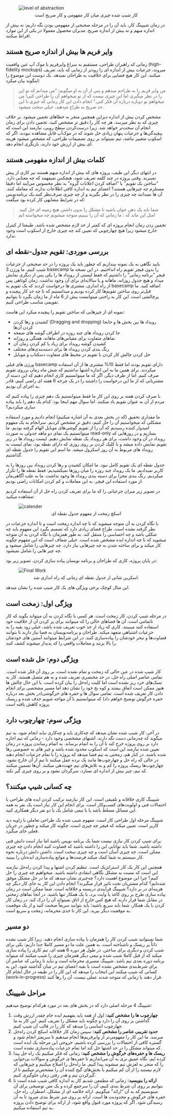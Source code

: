 <figure>
<img 
    src= 
'../img/1.jpeg'
    alt="level of abstraction" 
    align="middle"/>
    <figcaption style="margin-top:5px;text-align:center">
    کار شیپ شده چیزی میان کار مفهومی و کار صریح است
    </figcaption>
         
</figure>

در زمان شیپینگ کار، باید آن را در مرحله صحیحی از مفهومی بودن نگه داریم: نه بیش از اندازه مبهم و نه بیش از اندازه صریح. مدیران محصول معمولا در یکی از این موارد افراط میکنند.

## وایر فریم ها بیش از اندازه صریح هستند

زمانی که راهبران طراحی، مستقیم به سراغ وایرفریم یا موک آپ عین واقعیت (high-fidelity mockups) میروند، جزعیات بیش از اندازه ای را زودتر از زمانی که باید، تعریف میکنند. این کار هیچ فضایی برای خلاقیت به طراحان نمیدهد. یک دوست این موضوع را اینگونه بیان میکرد:

> من وایر فریم را به طراحم میدهم و پس از آن به او میگویم: “من میدانم که تو این را در نظر میگیری اما این چیزی نیست که از تو میخواهم آن را طراحی کنی! من میخواهم تو دوباره درباره آن فکر کنی.” انجام دادن این کار زمانی که چیزی تا این حد صریح به طراح میدهید، خیلی سخت میشود.

مشخص کردن بیش از انداره دیزاین همچنین منجر به خطاهای تخمین میشود. بر خلاف چیزی که به نظر میرسد، هر چه کار را دقیق تر مشخص کنید، تخمین دادن برای زمان انجام آن سخت‌تر خواهد شد. زیرا درست‌کردن سطح رویی، نیازمند این است که پیچیدگی‌ها و جزعیات پنهان زیادی حل شوند که در موک‌آپ قابل مشاهده نبودند. اگر که اسکوپ متغییر نباشد، تیم نمیتواند بر روی تصمیمات طراحی، که مشخص میشود هزینه ای بیش از ارزش خود دارند، بازنگری انجام دهد.

## کلمات بیش از اندازه مفهومی هستند

در انتهای دیگر این طیف، پروژه های که بیش از اندازه مبهم هستند نیز کاری از پیش نمیبرند. وقتی پروژه در چند کلمه تعریف شود، هیچکس نمیفهمد که چه معنایی دارد. “ساختن یک تقویم” یا “اضافه کردن اعلانات گروه” به نظر محسوس می‌آیند اما دقیقا مستلزم چه چیزهایی هستند؟ اعضای تیم به اندازه کافی اطلاعات ندارند که معامله کنند. آن ها نمیدانند چه چیزی را در نظر بگیرند و از چه چیزی صرف‌نظر کنند.یک برنامه‌نویس که در شرایط مشابهی کار کرده بود میگفت:

>شما باید یک ذهن خوان باشید تا مشکل را بدون داشتن هیچ زمینه ای حل کنید. مثل این ماند که : ما زمانی که آن را ببینیم متوجه میشویم چه میخواسته ایم! 

تخمین زدن زمان انجام پروژه ای که کمتر از حد لازم مشخص شده باشد، طبیعتا از کنترل خارج میشود زیرا هیچ چهارچوبی که تعیین کند چه چیزی خارج از اسکوپ است وجود ندارد.

## بررسی موردی: تقویم جدول-نقطه ای

بایید نگاهی به یک نمونه بیندازیم که چطور باید یک پروژه را در حد صحیحی از جزعیات شیپ کنیم.
ما ورژن 3 basecamp را بدون فیچر تقویم راه انداختیم. در این نسخه ما فیچر “برنامه زمانی” را داشتیم که فقط لیستی از رویداد ها را یکی پس از دیگری نمایش میداد و هیچ جدول روزانه، ماهانه و یا سالانه‌ای برای آن وجود نداشت. زمان کوتاهی پس از راه اندازی، مشتری ها درخواست کردند که یک تقویم به basecamp اضافه کنید. ما قبل‌تر روی ساختن تقویم‌ها کار کرده بودیم و میدانستیم که تا چه حد کار پیچیده و پرچالشی است. این کار به راحتی میتوانست بیش از 6 ماه از ما زمان بگیرد تا بتوانیم تقویمی مناسب طراحی کنیم.

نمونه ای از چیزهایی که ساختن تقویم را پیچیده میکرد این هاست:

- کشیدن و رها کردن (Dragging and dropping) رویداد ها بین بخش ها و جابجا کردن آن‌ها
- جا کردن رویداد های چند روزه در اطراف گوشه های صفحه
- نماهای متفاوت برای مقیاس‌های ماهانه، هفتگی و روزانه
- کشیدن گوشه رویداد برای زیاد  یا کم کردن زمان آن
- رنگ بندی کردن رویداد ها برای دسته‌بندی‌های مختلف
- حل کردن چالش کار کردن با تقویم در محیط های متفاوت دسکتاپ و موبایل

ورژن های قبلی basecamp دارای تقویم بودند اما فقط 10% مشتری ها از آن استفاده میکردند. برای همین ما به این اندازه اشتها نداشتیم که شش ماه زمان برروی تقویم صرف کنیم. اما از طرف دیگر، اگر که ما میتوانستیم کاری انجام دهیم که این دسته از مشتریانی که از ما این درخواست را داشتند را در یک چرخه 6 هفته ای راضی کنیم، قادر به اجرای آن بودیم.

با صرف کردن هفته بر روی این کار ما فقط میتوانستیم یک دهم چیزی را پیاده کنیم که مردم از آن به عنوان تقویم یاد میکنند. اما سوال مهم اینجا بود: کدام یک دهم را باید پیاده سازی میکردیم؟

ما مقداری تحقیق (که در بخش بعدی به آن اشاره میکنیم) انجام دادیم و مورد استفاده مشکلی که میخواستیم آن را حل کنیم، دقیق تر مشخص کردیم. سرانجام به یک مفهوم امیدوار کننده رسیدیم که آن را از تقویم گوشی‌های موبایل الهام گرفته بودیم. ما میتوانستیم یک نمای دو ماهه جدولی به صورت read-only بسازیم و در روزهایی که رویداد در آن وجود داشت، برای هر رویداد یک نقطه نمایش دهیم. لیست رویداد ها در زیر تقویم نمایش داده میشد و با کلیک کردن بر روی روزی که دارای نقطه بود، نمای لیست به رویداد های مربوط به آن روز اسکرول میشد. ما اسم این تقویم را جدول نقطه ای گذاشتیم.

جدول نقطه ای یک تقویم کامل نبود. ما امکان کشیدن و رها کردن رویداد بین روزها را به کاربر نمیدادیم. ما یک رویداد چند روزه را میان روزها نمیکشیدیم: فقط نقطه ها را تکرار میکردیم. رنگ بندی مجزا برای دسته بندی رویداد ها وجود نداشت. ما به علت آگاهی‌مان از مورد استفاده این فیچر، به این معاملات و کم کردن امکانات راضی بودیم.

در تصویر زیر میزان جزعیاتی را که ما برای تعریف کردن راه حل از آن استفاده کردیم مشاهده میکنید:
<figure>
<img 
    src= 
'../img/2.png'
    alt="calender" 
    align="middle">
    <figcaption style="margin-top:5px;text-align:center">
    اسکچ زمخت از مفهوم جدول نقطه ای
    </figcaption>
         
</figure>

با نگاه کردن به آن متوجه میشوید که تا چه اندازه زمخت است و تا اندازه جزعیات در نظر گرفته نشده است. طراح فضای زیادی دارد که تصمیم بگیرد این مفهوم باید چه شکلی باشد و چه احساسی را منتقل کند. به طور همزمان با نگاه کردن به آن متوجه میشوید که تا چه اندازه ایده مشخص شده است. خیلی شفاف است که این مفهوم چگونه کار میکند و برای ساخته شدن به چه چیزهایی نیاز دارد، چه چیزهایی را شامل میشود و چه چیز هایی را شامل نمیشود.

در پایان پروژه، کاری که طراحان و برنامه نویسان پیاده سازی کردن، تصویر زیر بود:
<figure>
<img 
    src= 
'../img/3.png'
    alt="Final Work" 
    align="middle">
    <figcaption style="margin-top:5px;text-align:center">
    اسکرین شاتی از جدول نقطه ای زمانی که راه اندازی شد.
    </figcaption>
         
</figure>

این مثال کوچک برخی ویژگی های یک کار شیپ شده را نشان میدهد.

## ویژگی اول: زمخت است

در مرحله شیپ کردن، کار زمخت است. هر کسی با نگاه کردن به آن میتواند بگوید که کار ناتمامی است. آن ها فضاهای خالی را که میتوانند برای پر کردن آن از خلاقیت خود استفاده کنند میبینند. کاری که زیاد از حد خوب تعریف شده باشد، خیلی زود بقیه را به جزعیات اشتباهی متعهد میکند. طراحان و برنامه‌نویسان به فضا نیاز دارند تا بتوانند قضاوت‌ها و تبحر خودشان را پیاده‌سازی کنند. در این شرایط میتوانند آستین های خودشان را بالا بزنند و معاملات واقعی را که پدیدار میشوند کشف کنند.

## ویژگی دوم: حل شده است

کار شیپ شده در عین حالی که زمخت و تمام نشده است، بر روی آن فکر شده است. تمامی عناصر اصلی راه حل، در حد مختصری تعریف شده و به هم متصل هستند. کار به تسک‌های خرد ریز نشده است اما کلیت راه‌حل را بیان کرده است. با این حال چالش ها هنوز ممکن است اتفاق بیفتند و کوه یخ خود را نشان دهد اما مسیر مشخصی برای انجام دادن کار تعریف شده است. تمامی سوال ها و حفره های خرگوشی(در بخش بعد درباره حفره خرگوش توضیح خواهم داد) که میتوانستیم با آن مواجه شویم حذف شده و ریسک پروژه کاهش یافته است

## ویژگی سوم: چهارچوب دارد

در آخر، کار شیپ شده نشان میدهد که چه‌کاری باید و چه‌کاری نباید انجام شود. به تیم میگوید که چه‌زمانی دست نگه دارند. اشتهای مشخصی وجود دارد - زمانی که تیم اجازه دارد بر روی پروژه خرج کند تا آن را به اتمام برساند. به اتمام رساندن پروژه در زمان تعیین شده نیازمند این است که اسکوپ محدود شده باشد و چیز های به خصوصی رها شده باشند.
در کنار هم، زمختی به تیم فضا میدهد که پروژه را با تمام جزعیات انجام دهند در حالی که راه حل و چهارچوب‌ها مانند یک نرده عمل میکنند تا تیم از آن خارج نشود. چهارچوب‌ها ریسک پروژه را کم و به تلاش‌های تیم جهت‌دهی میکنند. آن‌ها تضمین میکنند که تیم، چیز بیش از اندازه ای نسازد، سرگردان نشود و بر روی چیزی گیر نکند.

## چه کسانی شیپ میکنند؟

شیپینگ کاری خلاقانه و تلفیقی است. این کار نیازمند ترکیب کردن ایده های طراحی با احتمالات فنی و اولویت‌های کسب‌وکار است. برای انجام این کار نیاز است یک نفر به همه این مسائل مسلط باشد یا با تیمی شامل یک یا دو نفر دیگر همکاری کنید.

شیپینگ مرحله اول طراحی کار است. مفهوم شیپ شده یک طراحی تعاملی با زاویه دید کاربر است. تعیین میکند که فیچر چه چیزی است، چگونه کار میکند و چطور در جریان فعلی جای میگیرد.

برای شیپ کردن کار نیازی نیست شما یک برنامه نویس باشید اما نیاز است دانش فنی داشته باشید. شما باید توانایی این را داشته باشید که قضاوت کنید انجام دادن چه چیزی ممکن است، چه چیزی آسان است و چه چیزی سخت است. داشتن دانش درباره نحوه کار سیستم به شما کمک میکند فرصت‌ها و موانع پیاده‌سازی ایده‌تان را ببینید.

همچنین این کار یک کار استراتژیک است. تنظیم کردن اشتها و پیدا کردن راه‌حل نیازمند این است که نسبت به مشکل نگاهی انتقادی داشته باشید. میخواهیم چه چیزی را حل کنیم؟ چرا این موضوع اهمیت دارد؟ چه‌چیزی نشان میدهد که ما در حل مشکل موفق شده‌ایم؟ کدام مشتریان تحت تاثیر قرار میگیرند؟ انجام دادن این کار به جای کار دیگر چه هزینه‌ای در بر دارد؟
شیپینگ فرآیندی دربسته و خلاقانه است. شما ممکن است در زمان پیاده سازی طرح بر روی کاغذ یا وایت برد، با یک همکار تنها باشید. در آنجا نماهای زمختی در مقابل شما قرار دارند که هیچ کس خارج از اتاق نمیتواند آن را درک کند. در زمان کار کردن با یک همکار، شما باید سریع باشید؛ باید بتوانید سریعاً صحبت کنید و از یک موقعیت به موقعیت دیگر بپرید. این کار تا حدی محرمانه، زمخت و سریع است. 

## دو مسیر

شما نمیتوانید شیپ کردن کار را همزمان با پیاده سازی انجام دهید. زیرا کار شیپ نشده ذاتاً پر ریسک و ناشناخته است. به همین علت ما دو مسیر کاملا جدا داریم: یکی برای شیپ کردن و دیگری برای ساختن. در طول هر دوره 6 هفته ای، تیم کاری را پیاده سازی میکند که از قبل کاملا شیپ شده و تیمی دیگر همزمان چیزی را شیپ میکنند که میتواند برنامه دوره بعدی تیم باشد. شیپینگ مسیری محرمانه است و نباید تا زمانی که عناصر آن برای شرط‌بندی مشخص نشده است با بقیه اعضای تیم در میان گذاشته شود. این به کسانی که شیپ میکنند این انتخاب را میدهد که این کار را در طبقه در حال انجام کار (work-in-progress) قرار دهند یا زمانی که متوجه شدند عملی نیست، آن را رها کنند.

## مراحل شیپینگ

شیپینگ 4 مرحله اصلی دارد که در بخش های بعد در مورد هرکدام توضیح میدهیم:

1. **چهارچوب ها را مشخص کنید:** اول از همه باید بفهمیم ایده خام چقدر ارزش وقت گذاشتن بر روی آن را دارد و چگونه باید مشکل را تعریف کنیم. این کار به ما چهارچوب اساسی را میدهد که کار را در قالب آن شیپ کنیم.
2. **حدود تقریبی عناصر را مشخص کنید:** سپس زمان کار خلاقانه اسکچ کردن راه‌حل میرسد. ما این کار را مفهومی‌تر از وایرفریم‌ها انجام میدهیم تا سریعتر انجام شود و گستره کافی از احتمالات را بررسی کرده باشیم. خروجی این مرحله یک ایده است که میتواند مشکل را در حد اشتها حل کند اما تمام جزعیات پیاده‌سازی نشده است.
3. **ریسک ها و حفره‌های خرگوش را مشخص کنید:** زمانی که فکر میکنیم یک راه حل پیدا کرده ایم، نگاه عمیق تری به آن می‌اندازیم تا حفره‌ها ی خرگوش و سوالات بی‌جوابی را که منجر به لغزش تیم میشوند پیدا کنیم. ما راه‌حل را اصلاح میکنیم و چیزهایی که لازم نیستند را از آن کم میکنیم یا بخش‌های گیج کننده آن را مشخص‌تر میکنیم تا از گیرکردن تیم و هدر رفتن زمان جلوگیری کنیم.
4. **ارائه را بنویسید:** زمانی که مطمعن شدیم کار به اندازه کافی شیپ شده است تا بتوانیم بر روی آن شرط بندی کنیم، آن را سرجمع کرده و یک متن توضیحی برای آن مینویسیم که به آن “ارائه” میگوییم. ارائه خلاصه ای از مشکل، اضطرار، راه حل، حفره های خرگوش و محدودیت ها است. ارائه بر روی میز شرط بندی میرود تا به آن رسیدگی شود. اگر که پروژه مورد قبول واقع شود، از ارائه برای توضیح دادن پروژه به تیم استفاده میکنیم.

